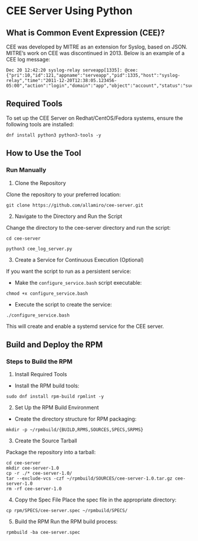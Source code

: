 # CEE Server Using Python

## What is Common Event Expression (CEE)?
CEE was developed by MITRE as an extension for Syslog, based on JSON. MITRE’s work on CEE was discontinued in 2013. Below is an example of a CEE log message:

```
Dec 20 12:42:20 syslog-relay serveapp[1335]: @cee: {"pri":10,"id":121,"appname":"serveapp","pid":1335,"host":"syslog-relay","time":"2011-12-20T12:38:05.123456-05:00","action":"login","domain":"app","object":"account","status":"success"}
```
## Required Tools

To set up the CEE Server on Redhat/CentOS/Fedora systems, ensure the following tools are installed:

```dnf install python3 python3-tools -y ```

## How to Use the Tool
### Run Manually

1. Clone the Repository

Clone the repository to your preferred location:

```git clone https://github.com/allamiro/cee-server.git```

2. Navigate to the Directory and Run the Script

Change the directory to the cee-server directory and run the script:

```cd cee-server```

```python3 cee_log_server.py```

3. Create a Service for Continuous Execution (Optional)

If you want the script to run as a persistent service:

* Make the ```configure_service.bash``` script executable:

```chmod +x configure_service.bash```

* Execute the script to create the service:

```./configure_service.bash ```

This will create and enable a systemd service for the CEE server.

## Build and Deploy the RPM

### Steps to Build the RPM

1. Install Required Tools

* Install the RPM build tools:

``` sudo dnf install rpm-build rpmlint -y ```

2. Set Up the RPM Build Environment

* Create the directory structure for RPM packaging:

```mkdir -p ~/rpmbuild/{BUILD,RPMS,SOURCES,SPECS,SRPMS}```

3. Create the Source Tarball

Package the repository into a tarball:

```
cd cee-server
mkdir cee-server-1.0
cp -r ./* cee-server-1.0/
tar --exclude-vcs -czf ~/rpmbuild/SOURCES/cee-server-1.0.tar.gz cee-server-1.0
rm -rf cee-server-1.0
```

4. Copy the Spec File
Place the spec file in the appropriate directory:

```cp rpm/SPECS/cee-server.spec ~/rpmbuild/SPECS/```

5. Build the RPM
Run the RPM build process:

```cd ~/rpmbuild/SPECS
rpmbuild -ba cee-server.spec
```